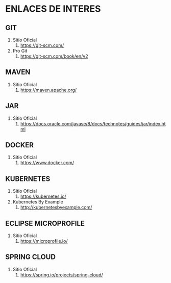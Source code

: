 # ENLACES DE INTERES

## GIT

1. Sitio Oficial
    1. <https://git-scm.com/>
2. Pro Git
    1. <https://git-scm.com/book/en/v2>

## MAVEN

1. Sitio Oficial
    1. <https://maven.apache.org/>

## JAR

1. Sitio Oficial
    1. <https://docs.oracle.com/javase/8/docs/technotes/guides/jar/index.html>

## DOCKER

1. Sitio Oficial
    1. <https://www.docker.com/>

## KUBERNETES

1. Sitio Oficial
    1. <https://kubernetes.io/>
2. Kubernetes By Example
    1. <http://kubernetesbyexample.com/>

## ECLIPSE MICROPROFILE

1. Sitio Oficial
    1. <https://microprofile.io/>

## SPRING CLOUD

1. Sitio Oficial
    1. <https://spring.io/projects/spring-cloud/>